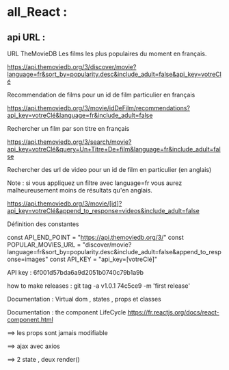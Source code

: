 # all_React :

## api URL : 
URL TheMovieDB
Les films les plus populaires du moment en français.

https://api.themoviedb.org/3/discover/movie?language=fr&sort_by=popularity.desc&include_adult=false&api_key=votreClé

Recommendation de films pour un id de film particulier en français

https://api.themoviedb.org/3/movie/idDeFilm/recommendations?api_key=votreClé&language=fr&include_adult=false

Rechercher un film par son titre en français

https://api.themoviedb.org/3/search/movie?api_key=votreClé&query=Un+Titre+De+film&language=fr&include_adult=false

Rechercher des url de video pour un id de film en particulier (en anglais)

Note : si vous appliquez un filtre avec language=fr vous aurez malheureusement moins de résultats qu'en anglais.

https://api.themoviedb.org/3/movie/[id]?api_key=votreClé&append_to_response=videos&include_adult=false

Définition des constantes

const API_END_POINT = "https://api.themoviedb.org/3/"
const POPULAR_MOVIES_URL = "discover/movie?language=fr&sort_by=popularity.desc&include_adult=false&append_to_response=images"
const API_KEY = "api_key=[votreClé]"

API key : 6f001d57bda6a9d2051b0740c79b1a9b

how to make releases :  git tag -a v1.0.1 74c5ce9 -m 'first release'

Documentation : Virtual dom , states , props et classes 

Documentation : the component LifeCycle https://fr.reactjs.org/docs/react-component.html


==> les props sont jamais modifiable

==> ajax avec axios

==> 2 state , deux render()